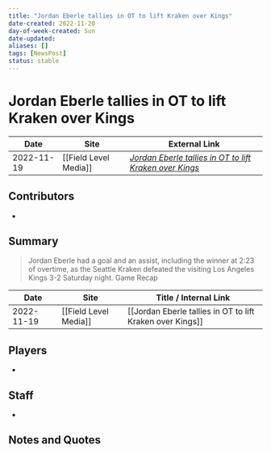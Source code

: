 ```yaml
---
title: "Jordan Eberle tallies in OT to lift Kraken over Kings"
date-created: 2022-11-20
day-of-week-created: Sun
date-updated: 
aliases: []
tags: [NewsPost]
status: stable
---
```


# Jordan Eberle tallies in OT to lift Kraken over Kings

| Date       | Site                  | External Link                                                                                                                                      |
| ---------- | --------------------- | -------------------------------------------------------------------------------------------------------------------------------------------------- |
| 2022-11-19 | [[Field Level Media]] | [*Jordan Eberle tallies in OT to lift Kraken over Kings*](https://fieldlevelmedia.com/news/jordan-eberle-tallies-in-ot-to-lift-kraken-over-kings/) |

## Contributors
- 

## Summary
> Jordan Eberle had a goal and an assist, including the winner at 2:23 of overtime, as the Seattle Kraken defeated the visiting Los Angeles Kings 3-2 Saturday night.
> Game Recap

| Date       | Site                  | Title / Internal Link                                     |
| ---------- | --------------------- | --------------------------------------------------------- |
| 2022-11-19 | [[Field Level Media]] | [[Jordan Eberle tallies in OT to lift Kraken over Kings]] |

## Players
- 

## Staff
- 

## Notes and Quotes
> 

